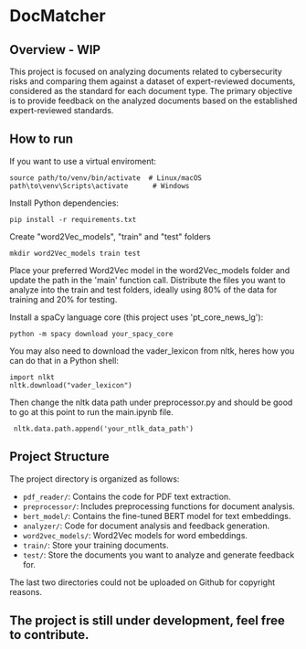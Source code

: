 # DocMatcher

## Overview - WIP

This project is focused on analyzing documents related to cybersecurity risks and comparing them against a dataset of expert-reviewed documents, considered as the standard for each document type. The primary objective is to provide feedback on the analyzed documents based on the established expert-reviewed standards.

## How to run

If you want to use a virtual enviroment:

    source path/to/venv/bin/activate  # Linux/macOS
    path\to\venv\Scripts\activate      # Windows

Install Python dependencies:

    pip install -r requirements.txt

Create "word2Vec_models", "train" and "test" folders

    mkdir word2Vec_models train test

Place your preferred Word2Vec model in the word2Vec_models folder and update the path in the 'main' function call. Distribute the files you want to analyze into the train and test folders, ideally using 80% of the data for training and 20% for testing.

Install a spaCy language core (this project uses 'pt_core_news_lg'):

    python -m spacy download your_spacy_core

You may also need to download the vader_lexicon from nltk, heres how you can do that in a Python shell:

    import nlkt
    nltk.download("vader_lexicon")

Then change the nltk data path under preprocessor.py and should be good to go at this point to run the main.ipynb file.

     nltk.data.path.append('your_ntlk_data_path')

## Project Structure

The project directory is organized as follows:

- `pdf_reader/`: Contains the code for PDF text extraction.
- `preprocessor/`: Includes preprocessing functions for document analysis.
- `bert_model/`: Contains the fine-tuned BERT model for text embeddings.
- `analyzer/`: Code for document analysis and feedback generation.
- `word2vec_models/`: Word2Vec models for word embeddings.
- `train/`: Store your training documents.
- `test/`: Store the documents you want to analyze and generate feedback for.

The last two directories could not be uploaded on Github for copyright reasons.

## The project is still under development, feel free to contribute.
